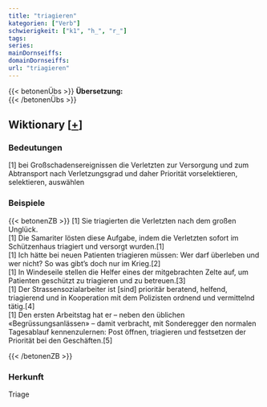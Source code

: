 ```yaml
---
title: "triagieren"
kategorien: ["Verb"]
schwierigkeit: ["k1", "h_", "r_"]
tags:
series:
mainDornseiffs:
domainDornseiffs:
url: "triagieren"
---
```


{{< betonenÜbs >}}
**Übersetzung:**  
{{< /betonenÜbs >}}

## Wiktionary [[+](https://de.wiktionary.org/wiki/triagieren)]

### Bedeutungen
[1] bei Großschadensereignissen die Verletzten zur Versorgung und zum Abtransport nach Verletzungsgrad und daher Priorität vorselektieren, selektieren, auswählen  

### Beispiele
{{< betonenZB >}}
[1] Sie triagierten die Verletzten nach dem großen Unglück.  
[1] Die Samariter lösten diese Aufgabe, indem die Verletzten sofort im Schützenhaus triagiert und versorgt wurden.[1]  
[1] Ich hätte bei neuen Patienten triagieren müssen: Wer darf überleben und wer nicht? So was gibt’s doch nur im Krieg.[2]  
[1] In Windeseile stellen die Helfer eines der mitgebrachten Zelte auf, um Patienten geschützt zu triagieren und zu betreuen.[3]  
[1] Der Strassensozialarbeiter ist [sind] prioritär beratend, helfend, triagierend und in Kooperation mit dem Polizisten ordnend und vermittelnd tätig.[4]  
[1] Den ersten Arbeitstag hat er – neben den üblichen «Begrüssungsanlässen» – damit verbracht, mit Sonderegger den normalen Tagesablauf kennenzulernen: Post öffnen, triagieren und festsetzen der Priorität bei den Geschäften.[5]  

{{< /betonenZB >}}
### Herkunft
Triage  


